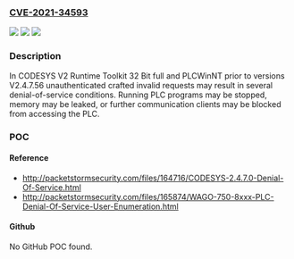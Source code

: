 ### [CVE-2021-34593](https://cve.mitre.org/cgi-bin/cvename.cgi?name=CVE-2021-34593)
![](https://img.shields.io/static/v1?label=Product&message=CODESYS%20V2%20&color=blue)
![](https://img.shields.io/static/v1?label=Version&message=Runtime%20Toolkit%2032%20bit%20full%3C%20V2.4.7.56%20&color=brighgreen)
![](https://img.shields.io/static/v1?label=Vulnerability&message=CWE-755%20Improper%20Handling%20of%20Exceptional%20Conditions&color=brighgreen)

### Description

In CODESYS V2 Runtime Toolkit 32 Bit full and PLCWinNT prior to versions V2.4.7.56 unauthenticated crafted invalid requests may result in several denial-of-service conditions. Running PLC programs may be stopped, memory may be leaked, or further communication clients may be blocked from accessing the PLC.

### POC

#### Reference
- http://packetstormsecurity.com/files/164716/CODESYS-2.4.7.0-Denial-Of-Service.html
- http://packetstormsecurity.com/files/165874/WAGO-750-8xxx-PLC-Denial-Of-Service-User-Enumeration.html

#### Github
No GitHub POC found.

